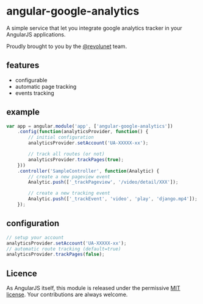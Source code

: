 # angular-google-analytics

A simple service that let you integrate google analytics tracker in your AngularJS applications.

Proudly brought to you by the [@revolunet](http://twitter.com/revolunet) team.

## features

 - configurable
 - automatic page tracking
 - events tracking

## example

```js
var app = angular.module('app', ['angular-google-analytics'])
    .config(function(analyticsProvider, function() {
        // initial configuration
        analyticsProvider.setAccount('UA-XXXXX-xx');

        // track all routes (or not)
        analyticsProvider.trackPages(true);
    }))
    .controller('SampleController', function(Analytic) {
        // create a new pageview event
        Analytic.push(['_trackPageview', '/video/detail/XXX']);

        // create a new tracking event
        Analytic.push(['_trackEvent', 'video', 'play', 'django.mp4']);
    });
```

## configuration

```js
// setup your account
analyticsProvider.setAccount('UA-XXXXX-xx');
// automatic route tracking (default=true)
analyticsProvider.trackPages(false);
```

## Licence
As AngularJS itself, this module is released under the permissive [MIT license](http://revolunet.mit-license.org). Your contributions are always welcome.
